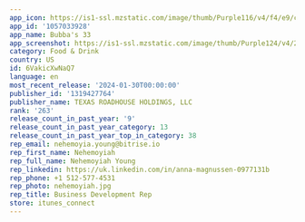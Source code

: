 ```yaml
---
app_icon: https://is1-ssl.mzstatic.com/image/thumb/Purple116/v4/f4/e9/ca/f4e9cacf-521d-ef2f-7ac6-63b5583a0ac5/AppIcon-1x_U007emarketing-0-8-0-85-220.png/1024x1024bb.png
app_id: '1057033928'
app_name: Bubba's 33
app_screenshot: https://is1-ssl.mzstatic.com/image/thumb/Purple124/v4/2b/b7/7d/2bb77d59-8fa4-0165-5f28-a7aec5eb9f64/25440029-9f0e-4b64-8f62-18416b141df7_BUBB_-_1_-_Apple_-_1242_x_2688.png/1242x2688bb.png
category: Food & Drink
country: US
id: 6VakicXwNaQ7
language: en
most_recent_release: '2024-01-30T00:00:00'
publisher_id: '1319427764'
publisher_name: TEXAS ROADHOUSE HOLDINGS, LLC
rank: '263'
release_count_in_past_year: '9'
release_count_in_past_year_category: 13
release_count_in_past_year_top_in_category: 38
rep_email: nehemoyia.young@bitrise.io
rep_first_name: Nehemoyiah
rep_full_name: Nehemoyiah Young
rep_linkedin: https://uk.linkedin.com/in/anna-magnussen-0977131b
rep_phone: +1 512-577-4531
rep_photo: nehemoyiah.jpg
rep_title: Business Development Rep
store: itunes_connect
---
```

